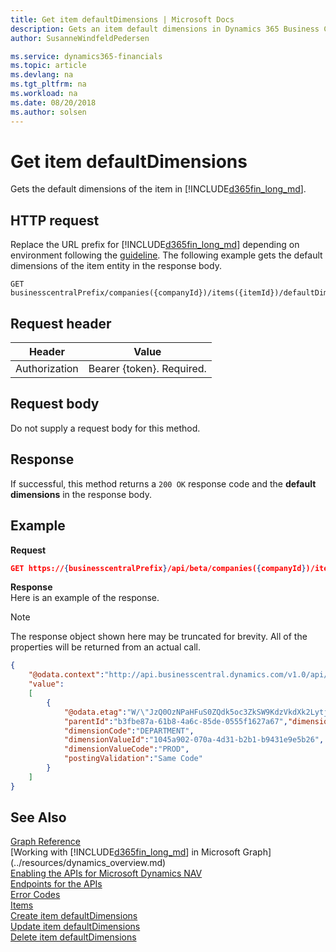 ```yaml
---
title: Get item defaultDimensions | Microsoft Docs
description: Gets an item default dimensions in Dynamics 365 Business Central.
author: SusanneWindfeldPedersen

ms.service: dynamics365-financials
ms.topic: article
ms.devlang: na
ms.tgt_pltfrm: na
ms.workload: na
ms.date: 08/20/2018
ms.author: solsen
---
```


# Get item defaultDimensions
Gets the default dimensions of the item in [!INCLUDE[d365fin_long_md](../../includes/d365fin_long_md.md)].

## HTTP request
Replace the URL prefix for [!INCLUDE[d365fin_long_md](../../includes/d365fin_long_md.md)] depending on environment following the [guideline](../../v1.0/endpoints-apis-for-dynamics.md). 
The following example gets the default dimensions of the item entity in the response body.

```
GET businesscentralPrefix/companies({companyId})/items({itemId})/defaultDimensions
```
## Request header

|Header|Value|
|------|-----|
|Authorization| Bearer {token}. Required.|

## Request body
Do not supply a request body for this method.

## Response 

If successful, this method returns a `200 OK` response code and the **default dimensions** in the response body.

## Example 
**Request**

```json
GET https://{businesscentralPrefix}/api/beta/companies({companyId})/items({itemId})/defaultDimensions
```

**Response**  
Here is an example of the response.

> [!NOTE]  
> The response object shown here may be truncated for brevity. All of the properties will be returned from an actual call.

```json
{
    "@odata.context":"http://api.businesscentral.dynamics.com/v1.0/api/beta/$metadata#companies(5106c77d-af37-4e2d-bb88-45d87aba1033)/items(b3fbe87a-61b8-4a6c-85de-0555f1627a67)/defaultDimensions",
    "value":
    [
        {
            "@odata.etag":"W/\"JzQ0OzNPaHFuS0ZQdk5oc3ZkSW9KdzVkdXk2LytjcmNqeHJJOU05SjZ1aFBYVjQ9MTswMDsn\"",
            "parentId":"b3fbe87a-61b8-4a6c-85de-0555f1627a67","dimensionId":"d5fc81ea-8687-4e9d-9c49-7fde28ccdb1a",
            "dimensionCode":"DEPARTMENT",
            "dimensionValueId":"1045a902-070a-4d31-b2b1-b9431e9e5b26",
            "dimensionValueCode":"PROD",
            "postingValidation":"Same Code"
        }
    ]
} 
```

## See Also
[Graph Reference](../api/dynamics_graph_reference.md)  
[Working with [!INCLUDE[d365fin_long_md](../../includes/d365fin_long_md.md)] in Microsoft Graph](../resources/dynamics_overview.md)  
[Enabling the APIs for Microsoft Dynamics NAV](../../enabling-apis-for-dynamics-nav.md)  
[Endpoints for the APIs](../../endpoints-apis-for-dynamics.md)  
[Error Codes](../dynamics_error_codes.md)  
[Items](../resources/dynamics_item.md)  
[Create item defaultDimensions](dynamics_item_create_defaultdimensions.md)  
[Update item defaultDimensions](dynamics_item_update_defaultdimensions.md)  
[Delete item defaultDimensions](dynamics_item_delete_defaultdimensions.md)  

